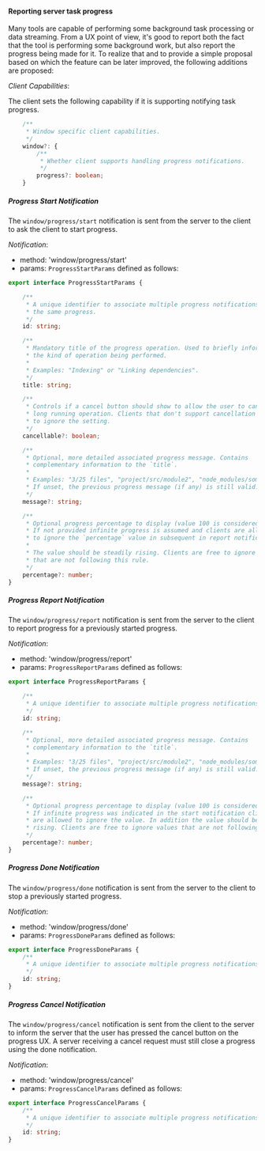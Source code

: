 #### Reporting server task progress

Many tools are capable of performing some background task processing or data streaming. From a UX point of view, it's good to report both the fact that the tool is performing some background work, but also report the progress being made for it. To realize that and to provide a simple proposal based on which the feature can be later improved, the following additions are proposed:

_Client Capabilities_:

The client sets the following capability if it is supporting notifying task progress.

```ts
	/**
	 * Window specific client capabilities.
	 */
	window?: {
		/**
		 * Whether client supports handling progress notifications.
		 */
		progress?: boolean;
	}
```

##### Progress Start Notification

The `window/progress/start` notification is sent from the server to the client to ask the client to start progress.

_Notification_:

* method: 'window/progress/start'
* params: `ProgressStartParams` defined as follows:

```ts
export interface ProgressStartParams {

	/**
	 * A unique identifier to associate multiple progress notifications with
	 * the same progress.
	 */
	id: string;

	/**
	 * Mandatory title of the progress operation. Used to briefly inform about
	 * the kind of operation being performed.
	 *
	 * Examples: "Indexing" or "Linking dependencies".
	 */
	title: string;

	/**
	 * Controls if a cancel button should show to allow the user to cancel the
	 * long running operation. Clients that don't support cancellation are allowed
	 * to ignore the setting.
	 */
	cancellable?: boolean;

	/**
	 * Optional, more detailed associated progress message. Contains
	 * complementary information to the `title`.
	 *
	 * Examples: "3/25 files", "project/src/module2", "node_modules/some_dep".
	 * If unset, the previous progress message (if any) is still valid.
	 */
	message?: string;

	/**
	 * Optional progress percentage to display (value 100 is considered 100%).
	 * If not provided infinite progress is assumed and clients are allowed
	 * to ignore the `percentage` value in subsequent in report notifications.
	 *
	 * The value should be steadily rising. Clients are free to ignore values
	 * that are not following this rule.
	 */
	percentage?: number;
}
```

##### Progress Report Notification

The `window/progress/report` notification is sent from the server to the client to report progress for a previously started progress.

_Notification_:

* method: 'window/progress/report'
* params: `ProgressReportParams` defined as follows:

```ts
export interface ProgressReportParams {

	/**
	 * A unique identifier to associate multiple progress notifications with the same progress.
	 */
	id: string;

	/**
	 * Optional, more detailed associated progress message. Contains
	 * complementary information to the `title`.
	 *
	 * Examples: "3/25 files", "project/src/module2", "node_modules/some_dep".
	 * If unset, the previous progress message (if any) is still valid.
	 */
	message?: string;

	/**
	 * Optional progress percentage to display (value 100 is considered 100%).
	 * If infinite progress was indicated in the start notification client
	 * are allowed to ignore the value. In addition the value should be steadily
	 * rising. Clients are free to ignore values that are not following this rule.
	 */
	percentage?: number;
}
```

##### Progress Done Notification

The `window/progress/done` notification is sent from the server to the client to stop a previously started progress.

_Notification_:

* method: 'window/progress/done'
* params: `ProgressDoneParams` defined as follows:

```ts
export interface ProgressDoneParams {
	/**
	 * A unique identifier to associate multiple progress notifications with the same progress.
	 */
	id: string;
}
```

##### Progress Cancel Notification

The `window/progress/cancel` notification is sent from the client to the server to inform the server that the user has pressed the
cancel button on the progress UX. A server receiving a cancel request must still close a progress using the done notification.

_Notification_:

* method: 'window/progress/cancel'
* params: `ProgressCancelParams` defined as follows:

```ts
export interface ProgressCancelParams {
	/**
	 * A unique identifier to associate multiple progress notifications with the same progress.
	 */
	id: string;
}
```